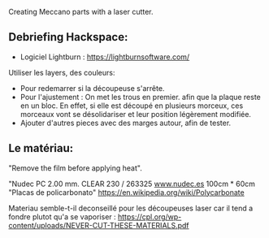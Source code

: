 Creating Meccano parts with a laser cutter.

Debriefing Hackspace:
---------------------
* Logiciel Lightburn : https://lightburnsoftware.com/

Utiliser les layers, des couleurs:
* Pour redemarrer si la découpeuse s'arrête.
* Pour l'ajustement : On met les trous en premier. afin que la plaque reste en un bloc.
En effet, si elle est découpé en plusieurs morceux, ces morceaux vont se désolidariser et leur position légèrement modifiée.
* Ajouter d'autres pieces avec des marges autour, afin de tester.

Le matériau:
------------

"Remove the film before applying heat".

"Nudec PC 2.00 mm. 
CLEAR 230 / 263325
www.nudec.es
100cm * 60cm
"Placas de policarbonato" https://en.wikipedia.org/wiki/Polycarbonate

Materiau semble-t-il deconseillé pour les découpeuses laser car il tend a fondre plutot qu'a se vaporiser : https://cpl.org/wp-content/uploads/NEVER-CUT-THESE-MATERIALS.pdf